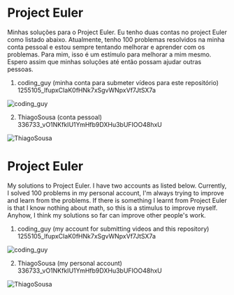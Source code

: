 # Project Euler
Minhas soluções para o Project Euler. Eu tenho duas contas no project Euler como listado abaixo. Atualmente, tenho 100 problemas resolvidos na minha conta pessoal e estou sempre tentando melhorar e aprender com os problemas. Para mim, isso é um estímulo para melhorar a mim mesmo. Espero assim que minhas soluções até então possam ajudar outras pessoas.

1. coding_guy (minha conta para submeter vídeos para este repositório) 1255105_lfupxCIaK0fHNk7xSgvWNpxVf7JtSX7a

![coding_guy](https://projecteuler.net/profile/coding_guy.png)

2. ThiagoSousa (conta pessoal) 336733_vO1NKfkIU1YmHfb9DXHu3bUFIOO48hxU

![ThiagoSousa](https://projecteuler.net/profile/ThiagoSousa.png)

# Project Euler
My solutions to Project Euler. I have two accounts as listed below. Currently, I solved 100 problems in my personal account, I'm always trying to improve and learn from the problems. If there is something I learnt from Project Euler is that I know nothing about math, so this is a stimulus to improve myself. Anyhow, I think my solutions so far can improve other people's work.

1. coding_guy (my account for submitting videos and this repository) 1255105_lfupxCIaK0fHNk7xSgvWNpxVf7JtSX7a

![coding_guy](https://projecteuler.net/profile/coding_guy.png)

2. ThiagoSousa (my personal account) 336733_vO1NKfkIU1YmHfb9DXHu3bUFIOO48hxU

![ThiagoSousa](https://projecteuler.net/profile/ThiagoSousa.png)
